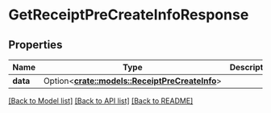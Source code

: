 # GetReceiptPreCreateInfoResponse

## Properties

Name | Type | Description | Notes
------------ | ------------- | ------------- | -------------
**data** | Option<[**crate::models::ReceiptPreCreateInfo**](ReceiptPreCreateInfo.md)> |  | [optional]

[[Back to Model list]](../README.md#documentation-for-models) [[Back to API list]](../README.md#documentation-for-api-endpoints) [[Back to README]](../README.md)


